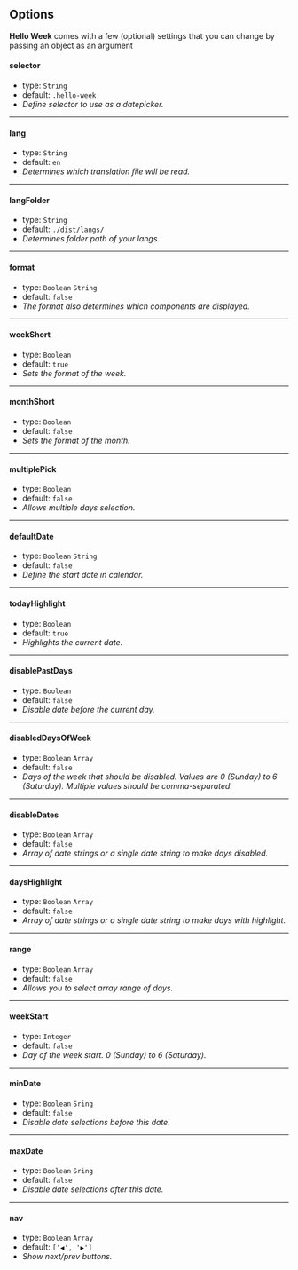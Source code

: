 ## Options
**Hello Week** comes with a few (optional) settings that you can change by passing an object as an argument

#### selector
- type: `String`
- default: `.hello-week`
- _Define selector to use as a datepicker._
---

#### lang
- type: `String`
- default: `en`
- _Determines which translation file will be read._
---

#### langFolder
- type: `String`
- default: `./dist/langs/`
- _Determines folder path of your langs._
---

#### format
- type: `Boolean` `String`
- default: `false`
- _The format also determines which components are displayed._
---

#### weekShort
- type: `Boolean`
- default: `true`
- _Sets the format of the week._
---

#### monthShort
- type: `Boolean`
- default: `false`
- _Sets the format of the month._
---

#### multiplePick
- type: `Boolean`
- default: `false`
- _Allows multiple days selection._
---

#### defaultDate
- type: `Boolean` `String`
- default: `false`
- _Define the start date in calendar._
---

#### todayHighlight
- type: `Boolean`
- default: `true`
- _Highlights the current date._
---

#### disablePastDays
- type: `Boolean`
- default: `false`
- _Disable date before the current day._
---

#### disabledDaysOfWeek
- type: `Boolean` `Array`
- default: `false`
- _Days of the week that should be disabled. Values are 0 (Sunday) to 6 (Saturday). Multiple values should be comma-separated._
---

#### disableDates
- type: `Boolean` `Array`
- default: `false`
- _Array of date strings or a single date string to make days disabled._
---

#### daysHighlight
- type: `Boolean` `Array`
- default: `false`
- _Array of date strings or a single date string to make days with highlight._
---

#### range
- type: `Boolean` `Array`
- default: `false`
- _Allows you to select array range of days._
---

#### weekStart
- type: `Integer`
- default: `false`
- _Day of the week start. 0 (Sunday) to 6 (Saturday)._
---

#### minDate
- type: `Boolean` `Sring`
- default: `false`
- _Disable date selections before this date._
---

#### maxDate
- type: `Boolean` `Sring`
- default: `false`
- _Disable date selections after this date._
---

#### nav
- type: `Boolean` `Array`
- default: `['◀', '▶']`
- _Show next/prev buttons._

